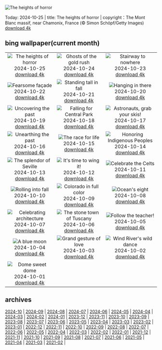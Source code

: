 ![The heights of horror](https://cn.bing.com/th?id=OHR.MontBlancMassif_EN-US3284638409_UHD.jpg&w=1000)

Today: 2024-10-25 | title: The heights of horror | copyright：The Mont Blanc massif, near Chamonix, France (© Simon Schöpf/Getty Images) [download 4k](https://cn.bing.com/th?id=OHR.MontBlancMassif_EN-US3284638409_UHD.jpg)

## bing wallpaper(current month)

|  |  |  |
| :----: | :----: | :----: |
| ![The heights of horror](https://cn.bing.com/th?id=OHR.MontBlancMassif_EN-US3284638409_UHD.jpg&pid=hp&w=384&h=216&rs=1&c=4) <br/>2024-10-25 [download 4k](https://cn.bing.com/th?id=OHR.MontBlancMassif_EN-US3284638409_UHD.jpg)| ![Ghosts of the gold rush](https://cn.bing.com/th?id=OHR.BodieCalifornia_EN-US3185568116_UHD.jpg&pid=hp&w=384&h=216&rs=1&c=4) <br/>2024-10-24 [download 4k](https://cn.bing.com/th?id=OHR.BodieCalifornia_EN-US3185568116_UHD.jpg)| ![Stairway to nowhere](https://cn.bing.com/th?id=OHR.MadameSherriCastle_EN-US3066456106_UHD.jpg&pid=hp&w=384&h=216&rs=1&c=4) <br/>2024-10-23 [download 4k](https://cn.bing.com/th?id=OHR.MadameSherriCastle_EN-US3066456106_UHD.jpg)|
| ![Fearsome façade](https://cn.bing.com/th?id=OHR.MonsterDoor_EN-US2973387472_UHD.jpg&pid=hp&w=384&h=216&rs=1&c=4) <br/>2024-10-22 [download 4k](https://cn.bing.com/th?id=OHR.MonsterDoor_EN-US2973387472_UHD.jpg)| ![Standing tall in fall](https://cn.bing.com/th?id=OHR.AutumnCypress_EN-US2771131028_UHD.jpg&pid=hp&w=384&h=216&rs=1&c=4) <br/>2024-10-21 [download 4k](https://cn.bing.com/th?id=OHR.AutumnCypress_EN-US2771131028_UHD.jpg)| ![Hanging in there](https://cn.bing.com/th?id=OHR.SmilingSloth_EN-US2707836219_UHD.jpg&pid=hp&w=384&h=216&rs=1&c=4) <br/>2024-10-20 [download 4k](https://cn.bing.com/th?id=OHR.SmilingSloth_EN-US2707836219_UHD.jpg)|
| ![Uncovering the past](https://cn.bing.com/th?id=OHR.DenderaTemple_EN-US2605709637_UHD.jpg&pid=hp&w=384&h=216&rs=1&c=4) <br/>2024-10-19 [download 4k](https://cn.bing.com/th?id=OHR.DenderaTemple_EN-US2605709637_UHD.jpg)| ![Falling for Central Park](https://cn.bing.com/th?id=OHR.CentralParkAutumn_EN-US2354288950_UHD.jpg&pid=hp&w=384&h=216&rs=1&c=4) <br/>2024-10-18 [download 4k](https://cn.bing.com/th?id=OHR.CentralParkAutumn_EN-US2354288950_UHD.jpg)| ![Astronauts, grab your skis!](https://cn.bing.com/th?id=OHR.MarsDunes_EN-US3465209450_UHD.jpg&pid=hp&w=384&h=216&rs=1&c=4) <br/>2024-10-17 [download 4k](https://cn.bing.com/th?id=OHR.MarsDunes_EN-US3465209450_UHD.jpg)|
| ![Unearthing the past](https://cn.bing.com/th?id=OHR.FossilsDorset_EN-US9782204825_UHD.jpg&pid=hp&w=384&h=216&rs=1&c=4) <br/>2024-10-16 [download 4k](https://cn.bing.com/th?id=OHR.FossilsDorset_EN-US9782204825_UHD.jpg)| ![The race for life](https://cn.bing.com/th?id=OHR.MaraMigration_EN-US9704012409_UHD.jpg&pid=hp&w=384&h=216&rs=1&c=4) <br/>2024-10-15 [download 4k](https://cn.bing.com/th?id=OHR.MaraMigration_EN-US9704012409_UHD.jpg)| ![Honoring Indigenous Peoples](https://cn.bing.com/th?id=OHR.PuebloNankoweap_EN-US9631367700_UHD.jpg&pid=hp&w=384&h=216&rs=1&c=4) <br/>2024-10-14 [download 4k](https://cn.bing.com/th?id=OHR.PuebloNankoweap_EN-US9631367700_UHD.jpg)|
| ![The splendor of Seville](https://cn.bing.com/th?id=OHR.AlcazarSeville_EN-US9523655289_UHD.jpg&pid=hp&w=384&h=216&rs=1&c=4) <br/>2024-10-13 [download 4k](https://cn.bing.com/th?id=OHR.AlcazarSeville_EN-US9523655289_UHD.jpg)| ![It's time to wing it!](https://cn.bing.com/th?id=OHR.QuebecDuck_EN-US9387855720_UHD.jpg&pid=hp&w=384&h=216&rs=1&c=4) <br/>2024-10-12 [download 4k](https://cn.bing.com/th?id=OHR.QuebecDuck_EN-US9387855720_UHD.jpg)| ![Celebrate the Celts](https://cn.bing.com/th?id=OHR.CelticColours_EN-US9284206130_UHD.jpg&pid=hp&w=384&h=216&rs=1&c=4) <br/>2024-10-11 [download 4k](https://cn.bing.com/th?id=OHR.CelticColours_EN-US9284206130_UHD.jpg)|
| ![Rolling into fall](https://cn.bing.com/th?id=OHR.KochiaJapan_EN-US9866955641_UHD.jpg&pid=hp&w=384&h=216&rs=1&c=4) <br/>2024-10-10 [download 4k](https://cn.bing.com/th?id=OHR.KochiaJapan_EN-US9866955641_UHD.jpg)| ![Colorado in full color](https://cn.bing.com/th?id=OHR.AspensColorado_EN-US9105602602_UHD.jpg&pid=hp&w=384&h=216&rs=1&c=4) <br/>2024-10-09 [download 4k](https://cn.bing.com/th?id=OHR.AspensColorado_EN-US9105602602_UHD.jpg)| ![Ocean's eight](https://cn.bing.com/th?id=OHR.MototiOctopus_EN-US8820270832_UHD.jpg&pid=hp&w=384&h=216&rs=1&c=4) <br/>2024-10-08 [download 4k](https://cn.bing.com/th?id=OHR.MototiOctopus_EN-US8820270832_UHD.jpg)|
| ![Celebrating architecture](https://cn.bing.com/th?id=OHR.ElbePhilharmonic_EN-US8658450086_UHD.jpg&pid=hp&w=384&h=216&rs=1&c=4) <br/>2024-10-07 [download 4k](https://cn.bing.com/th?id=OHR.ElbePhilharmonic_EN-US8658450086_UHD.jpg)| ![The stone town of Tuscany](https://cn.bing.com/th?id=OHR.SoranoItaly_EN-US2208208147_UHD.jpg&pid=hp&w=384&h=216&rs=1&c=4) <br/>2024-10-06 [download 4k](https://cn.bing.com/th?id=OHR.SoranoItaly_EN-US2208208147_UHD.jpg)| ![Follow the teacher!](https://cn.bing.com/th?id=OHR.ElephantTeacher_EN-US8363933732_UHD.jpg&pid=hp&w=384&h=216&rs=1&c=4) <br/>2024-10-05 [download 4k](https://cn.bing.com/th?id=OHR.ElephantTeacher_EN-US8363933732_UHD.jpg)|
| ![A blue moon](https://cn.bing.com/th?id=OHR.EuropaMoon_EN-US8269574935_UHD.jpg&pid=hp&w=384&h=216&rs=1&c=4) <br/>2024-10-04 [download 4k](https://cn.bing.com/th?id=OHR.EuropaMoon_EN-US8269574935_UHD.jpg)| ![Grand gesture of love](https://cn.bing.com/th?id=OHR.TajMahalReflection_EN-US5053333041_UHD.jpg&pid=hp&w=384&h=216&rs=1&c=4) <br/>2024-10-03 [download 4k](https://cn.bing.com/th?id=OHR.TajMahalReflection_EN-US5053333041_UHD.jpg)| ![Wind River's wild dance](https://cn.bing.com/th?id=OHR.WindRiverAlaska_EN-US4993335597_UHD.jpg&pid=hp&w=384&h=216&rs=1&c=4) <br/>2024-10-02 [download 4k](https://cn.bing.com/th?id=OHR.WindRiverAlaska_EN-US4993335597_UHD.jpg)|
| ![Dome sweet dome](https://cn.bing.com/th?id=OHR.HalfDomeYosemite_EN-US4890007214_UHD.jpg&pid=hp&w=384&h=216&rs=1&c=4) <br/>2024-10-01 [download 4k](https://cn.bing.com/th?id=OHR.HalfDomeYosemite_EN-US4890007214_UHD.jpg)|

## archives

[2024-10](./archives/2024-10.md) | [2024-09](./archives/2024-09.md) | [2024-08](./archives/2024-08.md) | [2024-07](./archives/2024-07.md) | [2024-06](./archives/2024-06.md) | [2024-05](./archives/2024-05.md) | [2024-04](./archives/2024-04.md) | [2024-03](./archives/2024-03.md) |
[2024-02](./archives/2024-02.md) | [2024-01](./archives/2024-01.md) | [2023-12](./archives/2023-12.md) | [2023-11](./archives/2023-11.md) | [2023-10](./archives/2023-10.md) | [2023-09](./archives/2023-09.md) | [2023-08](./archives/2023-08.md) | [2023-07](./archives/2023-07.md) |
[2023-06](./archives/2023-06.md) | [2023-05](./archives/2023-05.md) | [2023-04](./archives/2023-04.md) | [2023-03](./archives/2023-03.md) | [2023-02](./archives/2023-02.md) | [2023-01](./archives/2023-01.md) | [2022-12](./archives/2022-12.md) | [2022-11](./archives/2022-11.md) |
[2022-10](./archives/2022-10.md) | [2022-09](./archives/2022-09.md) | [2022-08](./archives/2022-08.md) | [2022-07](./archives/2022-07.md) | [2022-06](./archives/2022-06.md) | [2022-05](./archives/2022-05.md) | [2022-04](./archives/2022-04.md) | [2022-03](./archives/2022-03.md) |
[2022-02](./archives/2022-02.md) | [2022-01](./archives/2022-01.md) | [2021-12](./archives/2021-12.md) | [2021-11](./archives/2021-11.md) | [2021-10](./archives/2021-10.md) | [2021-09](./archives/2021-09.md) | [2021-08](./archives/2021-08.md) | [2021-07](./archives/2021-07.md) |
[2021-06](./archives/2021-06.md) | [2021-05](./archives/2021-05.md) | [2021-04](./archives/2021-04.md) | [2021-03](./archives/2021-03.md) | [2021-02](./archives/2021-02.md) |
